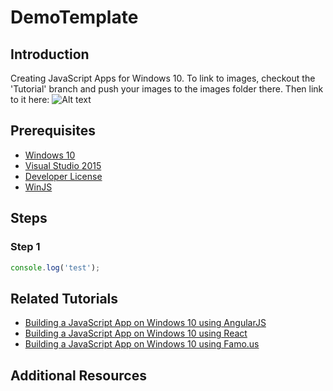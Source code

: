 # DemoTemplate

## Introduction
Creating JavaScript Apps for Windows 10.
To link to images, checkout the 'Tutorial' branch and push your images to the images folder there. Then link to it here:
![Alt text](https://raw.githubusercontent.com/alxlu/DemoTemplate/Tutorial/images/SampleImage.png)


## Prerequisites
- [Windows 10](http://windows.microsoft.com/en-us/windows/preview-iso)
- [Visual Studio 2015](https://www.visualstudio.com/en-us/downloads/visual-studio-2015-downloads-vs.aspx)
- [Developer License](https://msdn.microsoft.com/en-us/library/windows/apps/hh974578.aspx)
- [WinJS](http://try.buildwinjs.com/#get)


## Steps

### Step 1
```javascript
console.log('test');
```

## Related Tutorials
- [Building a JavaScript App on Windows 10 using AngularJS](https://bing.com)
- [Building a JavaScript App on Windows 10 using React](https://bing.com)
- [Building a JavaScript App on Windows 10 using Famo.us](https://bing.com)

## Additional Resources
